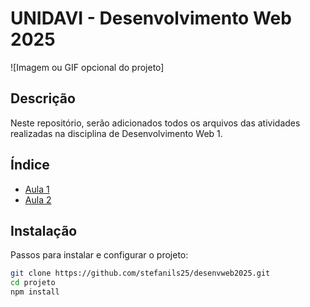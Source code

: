 # UNIDAVI - Desenvolvimento Web 2025

![Imagem ou GIF opcional do projeto]

## Descrição
Neste repositório, serão adicionados todos os arquivos das atividades realizadas na disciplina de Desenvolvimento Web 1.

## Índice

- [Aula 1](#aula%2001/praticaum.html)
- [Aula 2](#aula2)

## Instalação
Passos para instalar e configurar o projeto:

```Bash
git clone https://github.com/stefanils25/desenvweb2025.git
cd projeto
npm install

